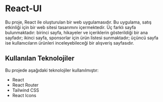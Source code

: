 # React-UI

Bu proje, React ile oluşturulan bir web uygulamasıdır. Bu uygulama, satış etkinliği için bir web sitesi tasarımını içermektedir. Üç farklı sayfa bulunmaktadır: birinci sayfa, hikayeler ve içeriklerin gösterildiği bir ana sayfadır; ikinci sayfa, sponsorlar için ürün listesi sunmaktadır; üçüncü sayfa ise kullanıcıların ürünleri inceleyebileceği bir alışveriş sayfasıdır.

## Kullanılan Teknolojiler

Bu projede aşağıdaki teknolojiler kullanılmıştır:
- React
- React Router
- Tailwind CSS
- React Icons
